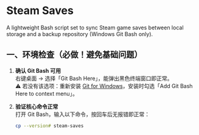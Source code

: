 # Steam Saves

A lightweight Bash script set to sync Steam game saves between local storage and a backup repository (Windows Git Bash only).


## 一、环境检查（必做！避免基础问题）
1. **确认 Git Bash 可用**  
   右键桌面 → 选择「Git Bash Here」，能弹出黑色终端窗口即正常。  
   ⚠️ 若没有该选项：重新安装 [Git for Windows](https://git-scm.com/download/win)，安装时勾选「Add Git Bash Here to context menu」。

2. **验证核心命令正常**  
   打开 Git Bash，输入以下命令，按回车后无报错即正常：  
   ```bash
   cp --version﻿# steam-saves

